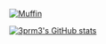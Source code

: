 

[![Muffin](https://github.com/3prm3/stuff/blob/main/muffinaaab.gif)](https://github.com/anuraghazra/github-readme-stats)

[![3prm3's GitHub stats](https://github-readme-stats.vercel.app/api?username=3prm3)](https://github.com/3prm3/stuff/blob/main/muffin.ase)


